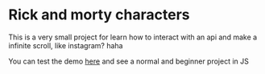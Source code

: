 # Rick and morty characters
This is a very small project for learn how to interact with an api and make a infinite scroll, like instagram? haha

You can test the demo [here](https://juanikitro.github.io/Infinite-Scroll-VanillaJS/) and see a normal and beginner project in JS
